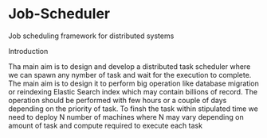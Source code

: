 # Job-Scheduler
Job scheduling framework for distributed systems

Introduction

Tha main aim is to design and develop a distributed task scheduler where we can spawn any nymber of task and wait for the execution to complete. The main aim is to 
design it to perform big operation like database migration or reindexing Elastic Search index which may contain billions of record. The operation should be performed with few hours or a couple of days depending on the priority of task. To finsh the task within stipulated time we need to deploy N number of machines where N may vary depending on amount of task and compute required to execute each task
